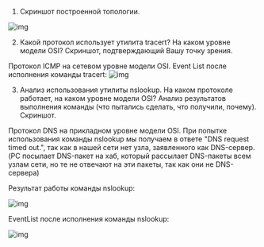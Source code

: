 1) Скриншот построенной топологии.


![img](https://i.imgur.com/LiShTks.png)

2) Какой протокол использует утилита tracert? На каком уровне модели OSI? Скриншот, подтверждающий Вашу точку зрения.

Протокол ICMP на сетевом уровне модели OSI.
Event List после исполнения команды tracert:
![img](https://i.imgur.com/H4sjZVn.png)

3) Анализ использования утилиты nslookup. На каком протоколе работает, на каком уровне модели OSI? Анализ результатов выполнения команды (что пытались сделать, что получили, почему). Скриншот. 

Протокол DNS на прикладном уровне модели OSI.
При попытке использования команды nslookup мы получаем в ответе "DNS request timed out.", так как в нашей сети нет узла, заявленного как DNS-сервер. (PC посылает DNS-пакет на хаб, который рассылает DNS-пакеты всем узлам сети, но те не отвечают на эти пакеты, так как они не DNS-сервера)

Результат работы команды nslookup:

![img](https://i.imgur.com/evnlOS2.png)

EventList после исполнения команды nslookup:

![img](https://i.imgur.com/fM1J5vW.png)

